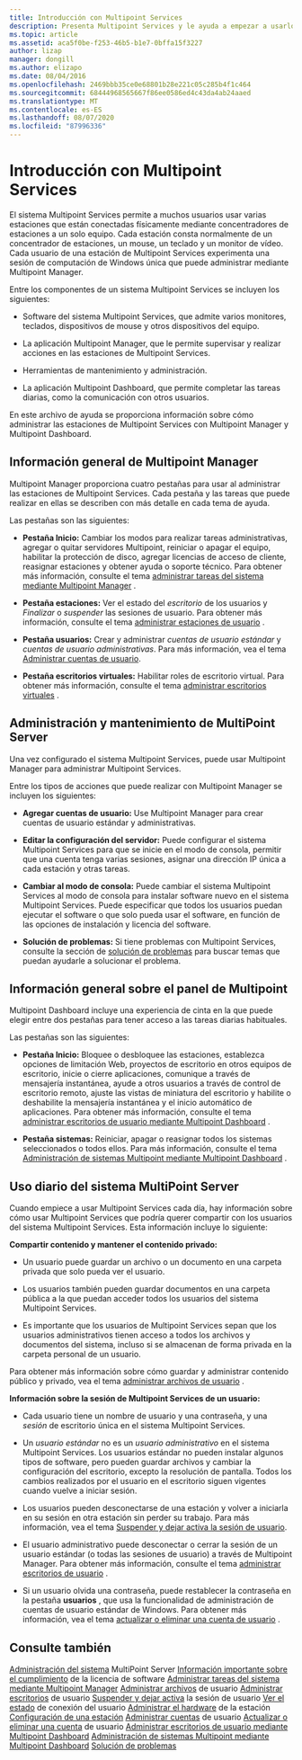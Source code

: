 ```yaml
---
title: Introducción con Multipoint Services
description: Presenta Multipoint Services y le ayuda a empezar a usarlo.
ms.topic: article
ms.assetid: aca5f0be-f253-46b5-b1e7-0bffa15f3227
author: lizap
manager: dongill
ms.author: elizapo
ms.date: 08/04/2016
ms.openlocfilehash: 2469bbb35ce0e68801b28e221c05c285b4f1c464
ms.sourcegitcommit: 68444968565667f86ee0586ed4c43da4ab24aaed
ms.translationtype: MT
ms.contentlocale: es-ES
ms.lasthandoff: 08/07/2020
ms.locfileid: "87996336"
---
```

# <a name="getting-started-with-multipoint-services"></a>Introducción con Multipoint Services
El sistema Multipoint Services permite a muchos usuarios usar varias estaciones que están conectadas físicamente mediante concentradores de estaciones a un solo equipo. Cada estación consta normalmente de un concentrador de estaciones, un mouse, un teclado y un monitor de vídeo. Cada usuario de una estación de Multipoint Services experimenta una sesión de computación de Windows única que puede administrar mediante Multipoint Manager.

Entre los componentes de un sistema Multipoint Services se incluyen los siguientes:

-   Software del sistema Multipoint Services, que admite varios monitores, teclados, dispositivos de mouse y otros dispositivos del equipo.

-   La aplicación Multipoint Manager, que le permite supervisar y realizar acciones en las estaciones de Multipoint Services.

-   Herramientas de mantenimiento y administración.

-   La aplicación Multipoint Dashboard, que permite completar las tareas diarias, como la comunicación con otros usuarios.

En este archivo de ayuda se proporciona información sobre cómo administrar las estaciones de Multipoint Services con Multipoint Manager y Multipoint Dashboard.

## <a name="overview-of-multipoint-manager"></a>Información general de Multipoint Manager
Multipoint Manager proporciona cuatro pestañas para usar al administrar las estaciones de Multipoint Services. Cada pestaña y las tareas que puede realizar en ellas se describen con más detalle en cada tema de ayuda.

Las pestañas son las siguientes:

-   **Pestaña Inicio:** Cambiar los modos para realizar tareas administrativas, agregar o quitar servidores Multipoint, reiniciar o apagar el equipo, habilitar la protección de disco, agregar licencias de acceso de cliente, reasignar estaciones y obtener ayuda o soporte técnico. Para obtener más información, consulte el tema [administrar tareas del sistema mediante Multipoint Manager](Manage-System-Tasks-Using-MultiPoint-Manager.md) .

-   **Pestaña estaciones:** Ver el estado del *escritorio* de los usuarios y *Finalizar* o *suspender* las sesiones de usuario. Para obtener más información, consulte el tema [administrar estaciones de usuario](Manage-User-Stations.md) .

-   **Pestaña usuarios:** Crear y administrar *cuentas de usuario estándar* y *cuentas de usuario administrativas*. Para más información, vea el tema [Administrar cuentas de usuario](Manage-User-Accounts.md).

-   **Pestaña escritorios virtuales:** Habilitar roles de escritorio virtual. Para obtener más información, consulte el tema [administrar escritorios virtuales](Manage-Virtual-Desktops.md) .

## <a name="multipoint-server-management-and-maintenance"></a>Administración y mantenimiento de MultiPoint Server
Una vez configurado el sistema Multipoint Services, puede usar Multipoint Manager para administrar Multipoint Services.

Entre los tipos de acciones que puede realizar con Multipoint Manager se incluyen los siguientes:

-   **Agregar cuentas de usuario:** Use Multipoint Manager para crear cuentas de usuario estándar y administrativas.

-   **Editar la configuración del servidor:** Puede configurar el sistema Multipoint Services para que se inicie en el modo de consola, permitir que una cuenta tenga varias sesiones, asignar una dirección IP única a cada estación y otras tareas.

-   **Cambiar al modo de consola:** Puede cambiar el sistema Multipoint Services al modo de consola para instalar software nuevo en el sistema Multipoint Services. Puede especificar que todos los usuarios puedan ejecutar el software o que solo pueda usar el software, en función de las opciones de instalación y licencia del software.

-   **Solución de problemas:** Si tiene problemas con Multipoint Services, consulte la sección de [solución de problemas](Troubleshooting.md) para buscar temas que puedan ayudarle a solucionar el problema.

## <a name="overview-of-multipoint-dashboard"></a>Información general sobre el panel de Multipoint
Multipoint Dashboard incluye una experiencia de cinta en la que puede elegir entre dos pestañas para tener acceso a las tareas diarias habituales.

Las pestañas son las siguientes:

-   **Pestaña Inicio:** Bloquee o desbloquee las estaciones, establezca opciones de limitación Web, proyectos de escritorio en otros equipos de escritorio, inicie o cierre aplicaciones, comunique a través de mensajería instantánea, ayude a otros usuarios a través de control de escritorio remoto, ajuste las vistas de miniatura del escritorio y habilite o deshabilite la mensajería instantánea y el inicio automático de aplicaciones. Para obtener más información, consulte el tema [administrar escritorios de usuario mediante Multipoint Dashboard](Manage-User-Desktops-Using-MultiPoint-Dashboard.md) .

-   **Pestaña sistemas:** Reiniciar, apagar o reasignar todos los sistemas seleccionados o todos ellos. Para más información, consulte el tema [Administración de sistemas Multipoint mediante Multipoint Dashboard](Manage-MultiPoint-Systems-Using-MultiPoint-Dashboard.md) .

## <a name="daily-use-of-your-multipoint-server-system"></a>Uso diario del sistema MultiPoint Server
Cuando empiece a usar Multipoint Services cada día, hay información sobre cómo usar Multipoint Services que podría querer compartir con los usuarios del sistema Multipoint Services. Esta información incluye lo siguiente:

**Compartir contenido y mantener el contenido privado:**

-   Un usuario puede guardar un archivo o un documento en una carpeta privada que solo pueda ver el usuario.

-   Los usuarios también pueden guardar documentos en una carpeta pública a la que puedan acceder todos los usuarios del sistema Multipoint Services.

-   Es importante que los usuarios de Multipoint Services sepan que los usuarios administrativos tienen acceso a todos los archivos y documentos del sistema, incluso si se almacenan de forma privada en la carpeta personal de un usuario.

Para obtener más información sobre cómo guardar y administrar contenido público y privado, vea el tema [administrar archivos de usuario](Manage-User-Files.md) .

**Información sobre la sesión de Multipoint Services de un usuario:**

-   Cada usuario tiene un nombre de usuario y una contraseña, y una *sesión* de escritorio única en el sistema Multipoint Services.

-   Un *usuario estándar* no es un *usuario administrativo* en el sistema Multipoint Services. Los usuarios estándar no pueden instalar algunos tipos de software, pero pueden guardar archivos y cambiar la configuración del escritorio, excepto la resolución de pantalla. Todos los cambios realizados por el usuario en el escritorio siguen vigentes cuando vuelve a iniciar sesión.

-   Los usuarios pueden desconectarse de una estación y volver a iniciarla en su sesión en otra estación sin perder su trabajo. Para más información, vea el tema [Suspender y dejar activa la sesión de usuario](Suspend-and-Leave-User-Session-Active.md).

-   El usuario administrativo puede desconectar o cerrar la sesión de un usuario estándar (o todas las sesiones de usuario) a través de Multipoint Manager. Para obtener más información, consulte el tema [administrar escritorios de usuario](manage-user-desktops-using-multipoint-dashboard.md) .

-   Si un usuario olvida una contraseña, puede restablecer la contraseña en la pestaña **usuarios** , que usa la funcionalidad de administración de cuentas de usuario estándar de Windows. Para obtener más información, vea el tema [actualizar o eliminar una cuenta de usuario](Update-or-Delete-a-User-Account.md) .

## <a name="see-also"></a>Consulte también
[Administración del sistema](managing-your-multipoint-services-system.md) 
 MultiPoint Server [Información importante sobre el cumplimiento](./multipoint-software-license-compliance.md) 
 de la licencia de software [Administrar tareas del sistema mediante Multipoint Manager](Manage-System-Tasks-Using-MultiPoint-Manager.md) 
 [Administrar archivos](Manage-User-Files.md) 
 de usuario [Administrar escritorios](manage-user-desktops-using-multipoint-dashboard.md) 
 de usuario [Suspender y dejar activa](Suspend-and-Leave-User-Session-Active.md) 
 la sesión de usuario [Ver el estado](View-User-Connection-Status.md) 
 de conexión del usuario [Administrar el hardware](Manage-Station-Hardware.md) 
 de la estación [Configuración de una estación](Set-Up-a-Station.md) 
 [Administrar cuentas](Manage-User-Accounts.md) 
 de usuario [Actualizar o eliminar una cuenta](Update-or-Delete-a-User-Account.md) 
 de usuario [Administrar escritorios de usuario mediante Multipoint Dashboard](Manage-User-Desktops-Using-MultiPoint-Dashboard.md) 
 [Administración de sistemas Multipoint mediante Multipoint Dashboard](Manage-MultiPoint-Systems-Using-MultiPoint-Dashboard.md) 
 [Solución de problemas](Troubleshooting.md)